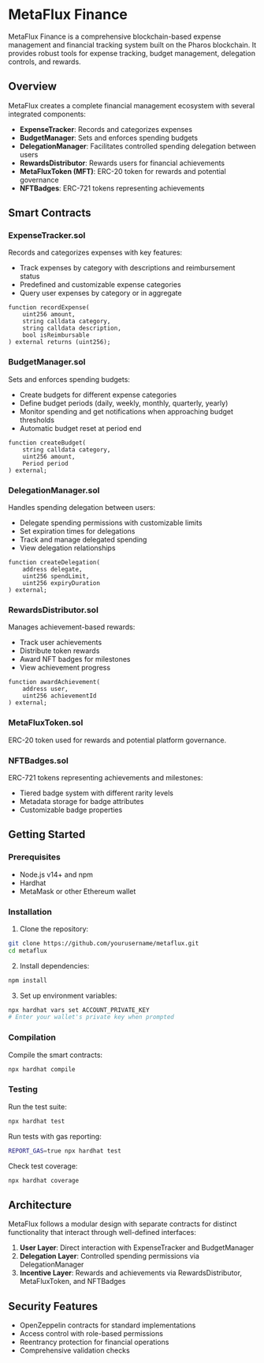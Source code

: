 # MetaFlux Finance

MetaFlux Finance is a comprehensive blockchain-based expense management and financial tracking system built on the Pharos blockchain. It provides robust tools for expense tracking, budget management, delegation controls, and rewards.

## Overview

MetaFlux creates a complete financial management ecosystem with several integrated components:

- **ExpenseTracker**: Records and categorizes expenses
- **BudgetManager**: Sets and enforces spending budgets
- **DelegationManager**: Facilitates controlled spending delegation between users
- **RewardsDistributor**: Rewards users for financial achievements
- **MetaFluxToken (MFT)**: ERC-20 token for rewards and potential governance
- **NFTBadges**: ERC-721 tokens representing achievements

## Smart Contracts

### ExpenseTracker.sol

Records and categorizes expenses with key features:
- Track expenses by category with descriptions and reimbursement status
- Predefined and customizable expense categories
- Query user expenses by category or in aggregate

```solidity
function recordExpense(
    uint256 amount,
    string calldata category,
    string calldata description,
    bool isReimbursable
) external returns (uint256);
```

### BudgetManager.sol

Sets and enforces spending budgets:
- Create budgets for different expense categories
- Define budget periods (daily, weekly, monthly, quarterly, yearly)
- Monitor spending and get notifications when approaching budget thresholds
- Automatic budget reset at period end

```solidity
function createBudget(
    string calldata category,
    uint256 amount,
    Period period
) external;
```

### DelegationManager.sol

Handles spending delegation between users:
- Delegate spending permissions with customizable limits
- Set expiration times for delegations
- Track and manage delegated spending
- View delegation relationships

```solidity
function createDelegation(
    address delegate,
    uint256 spendLimit,
    uint256 expiryDuration
) external;
```

### RewardsDistributor.sol

Manages achievement-based rewards:
- Track user achievements
- Distribute token rewards
- Award NFT badges for milestones
- View achievement progress

```solidity
function awardAchievement(
    address user,
    uint256 achievementId
) external;
```

### MetaFluxToken.sol

ERC-20 token used for rewards and potential platform governance.

### NFTBadges.sol

ERC-721 tokens representing achievements and milestones:

- Tiered badge system with different rarity levels
- Metadata storage for badge attributes
- Customizable badge properties

## Getting Started

### Prerequisites

- Node.js v14+ and npm
- Hardhat
- MetaMask or other Ethereum wallet

### Installation

1. Clone the repository:
```bash
git clone https://github.com/yourusername/metaflux.git
cd metaflux
```

2. Install dependencies:
```bash
npm install
```

3. Set up environment variables:
```bash
npx hardhat vars set ACCOUNT_PRIVATE_KEY
# Enter your wallet's private key when prompted
```

### Compilation

Compile the smart contracts:

```bash
npx hardhat compile
```

### Testing

Run the test suite:
```bash
npx hardhat test
```

Run tests with gas reporting:
```bash
REPORT_GAS=true npx hardhat test
```

Check test coverage:
```bash
npx hardhat coverage
```

## Architecture

MetaFlux follows a modular design with separate contracts for distinct functionality that interact through well-defined interfaces:

1. **User Layer**: Direct interaction with ExpenseTracker and BudgetManager
2. **Delegation Layer**: Controlled spending permissions via DelegationManager
3. **Incentive Layer**: Rewards and achievements via RewardsDistributor, MetaFluxToken, and NFTBadges

## Security Features

- OpenZeppelin contracts for standard implementations
- Access control with role-based permissions
- Reentrancy protection for financial operations
- Comprehensive validation checks
